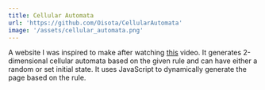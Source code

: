```yaml
---
title: Cellular Automata
url: 'https://github.com/Oisota/CellularAutomata'
image: '/assets/cellular_automata.png'
---
```

A website I was inspired to make after watching [this](https://www.youtube.com/watch?v=bc-fVdbjAwk) video.
It generates 2-dimensional cellular automata based on the given rule and can have either a random or set initial state.
It uses JavaScript to dynamically generate the page based on the rule.
